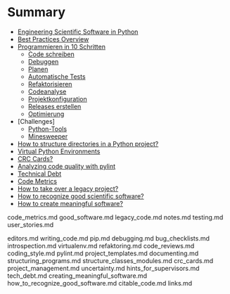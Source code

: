 # Summary

* [Engineering Scientific Software in Python](README.md)
* [Best Practices Overview](bad_better_good.md)
* [Programmieren in 10 Schritten](zehn_schritte.md)
  * [Code schreiben](chapters/code_schreiben.md)
  * [Debuggen](chapters/debugging.md)
  * [Planen](chapters/planen.md)
  * [Automatische Tests](chapters/tests.md)
  * [Refaktorisieren](chapters/refaktorisieren.md)
  * [Codeanalyse](chapters/codeanalyse.md)
  * [Projektkonfiguration](chapters/projektkonfiguration.md)
  * [Releases erstellen](releases/releases.md)
  * [Optimierung](chapters/optimierung.md)
* [Challenges]
  * [Python-Tools](challenges/tools.md)
  * [Minesweeper](challenges/minesweeper.md)
* [How to structure directories in a Python project?](chapters/directory_structure.md)
* [Virtual Python Environments](chapters/using_virtualenv.md)
* [CRC Cards?](chapters/crc_cards.md)
* [Analyzing code quality with pylint](chapters/analyzing_code_quality_with_pylint.md)
* [Technical Debt](chapters/tech_debt.md)
* [Code Metrics](chapters/code_metrics.md)
* [How to take over a legacy project?](chapters/legacy_code.md)
* [How to recognize good scientific software?](chapters/how_to_recognize_good_software.md)
* [How to create meaningful software?](chapters/creating_meaningful_software.md)   


code_metrics.md
good_software.md
legacy_code.md
notes.md
testing.md
user_stories.md

editors.md
writing_code.md
pip.md
debugging.md
  bug_checklists.md
  introspection.md
virtualenv.md
refaktoring.md
code_reviews.md
coding_style.md
pylint.md
project_templates.md
documenting.md
structuring_programs.md
  structure_classes_modules.md
  crc_cards.md
project_management.md
  uncertainty.md
  hints_for_supervisors.md
  tech_debt.md
  creating_meaningful_software.md
how_to_recognize_good_software.md
citable_code.md
links.md
